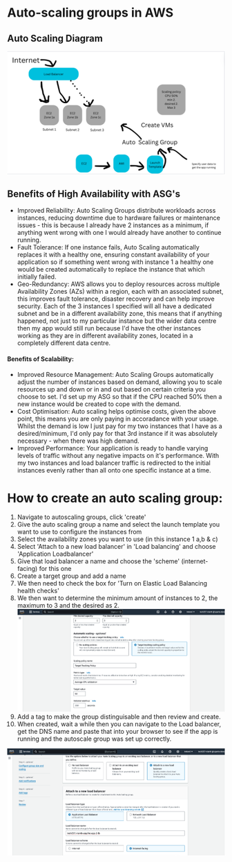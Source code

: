 # Auto-scaling groups in AWS

## Auto Scaling Diagram

![alt text](<Screenshot 2024-04-10 at 09.29.25.png>)

## Benefits of High Availability with ASG's

* Improved Reliability: Auto Scaling Groups distribute workloads across instances, reducing downtime due to hardware failures or maintenance issues - this is because I already have 2 instances as a minimum, if anything went wrong with one I would already have another to continue running.
* Fault Tolerance: If one instance fails, Auto Scaling automatically replaces it with a healthy one, ensuring constant availability of your application so if something went wrong with instance 1 a healthy one would be created automatically to replace the instance that which initially failed.
* Geo-Redundancy: AWS allows you to deploy resources across multiple Availability Zones (AZs) within a region, each with an associated subnet, this improves fault tolerance, disaster recovery and can help improve security. Each of the 3 instances I specified will all have a dedicated subnet and be in a different availability zone, this means that if anything happened, not just to my particular instance but the wider data centre then my app would still run because I'd have the other instances working as they are in different availability zones, located in a completely different data centre.

#### Benefits of Scalability:
* Improved Resource Management: Auto Scaling Groups automatically adjust the number of instances based on demand, allowing you to scale resources up and down or in and out based on certain criteria you choose to set. I'd set up my ASG so that if the CPU reached 50% then a new instance would be created to cope with the demand.
* Cost Optimisation: Auto scaling helps optimise costs, given the above point, this means you are only paying in accoradance with your usage. Whilst the demand is low I just pay for my two instances that I have as a desired/minimum, I'd only pay for that 3rd instance if it was absolutely necessary - when there was high demand.
* Improved Performance: Your application is ready to handle varying levels of traffic without any negative impacts on it's performance. With my two instances and load balancer traffic is redirected to the initial instances evenly rather than all onto one specific instance at a time.
  
# How to create an auto scaling group:


1. Navigate to autoscaling groups, click 'create'
2. Give the auto scaling group a name and select the launch template you want to use to configure the instances from
3. Select the availability zones you want to use (in this instance 1 a,b & c)
4. Select 'Attach to a new load balancer' in 'Load balancing' and choose 'Application Loadbalancer'
5. Give that load balancer a name and choose the 'scheme' (internet-facing) for this one
6. Create a target group and add a name
7. We then need to check the box for 'Turn on Elastic Load Balancing health checks'
8. We then want to determine the minimum amount of instances to 2, the maximum to 3 and the desired as 2.
   ![alt text](<Screenshot 2024-04-09 at 16.04.09.png>)
9.  Add a tag to make the group distinguisable and then review and create. 
10. When created, wait a while then you can navigate to the Load balancer, get the DNS name and paste that into your browser to see if the app is running and the autoscale group was set up correctly.

![alt text](<Screenshot 2024-04-09 at 16.02.54.png>)

